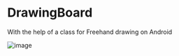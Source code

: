 # DrawingBoard



With the help of a class for Freehand drawing on Android


![image](https://user-images.githubusercontent.com/28004475/218965829-f6416840-294f-445d-8e1d-f00fe2eb5ff3.png)
